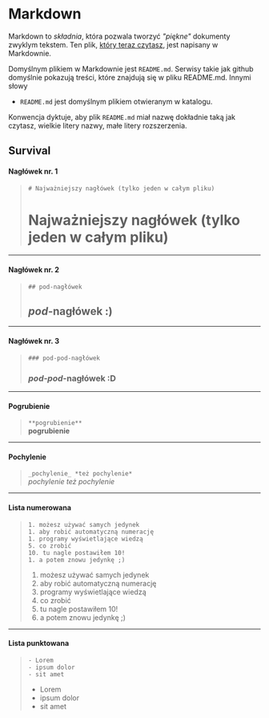 Markdown
========

Markdown to _składnia_, która pozwala tworzyć _"piękne"_ dokumenty zwyklym tekstem. Ten plik, [który teraz czytasz](https://raw.githubusercontent.com/unamatasanatarai/survival-zielonego-it/main/survivale/markdown/README.md), jest napisany w Markdownie.

Domyślnym plikiem w Markdownie jest `README.md`. Serwisy takie jak github domyślnie pokazują treści, które znajdują się w pliku README.md. Innymi słowy

- `README.md` jest domyślnym plikiem otwieranym w katalogu.

Konwencja dyktuje, aby plik `README.md` miał nazwę dokładnie taką jak czytasz, wielkie litery nazwy, małe litery rozszerzenia.

## Survival

#### Nagłówek nr. 1

> `# Najważniejszy nagłówek (tylko jeden w całym pliku)`
> # Najważniejszy nagłówek (tylko jeden w całym pliku)

---

#### Nagłówek nr. 2

> `## pod-nagłówek`
> ## _pod_-nagłówek :)

---

#### Nagłówek nr. 3

> `### pod-pod-nagłówek` 
> ### _pod-pod_-nagłówek :D

---

#### Pogrubienie

> `**pogrubienie**` \
> **pogrubienie**

---

#### Pochylenie

> `_pochylenie_ *też pochylenie*` \
> _pochylenie_ *też pochylenie*

---

#### Lista numerowana

> ```
> 1. możesz używać samych jedynek
> 1. aby robić automatyczną numerację
> 1. programy wyświetlające wiedzą
> 5. co zrobić
> 10. tu nagle postawiłem 10!
> 1. a potem znowu jedynkę ;)
> ```
> 
> 1. możesz używać samych jedynek
> 1. aby robić automatyczną numerację
> 1. programy wyświetlające wiedzą
> 5. co zrobić
> 10. tu nagle postawiłem 10!
> 1. a potem znowu jedynkę ;)

---

#### Lista punktowana

> ```
> - Lorem
> - ipsum dolor
> - sit amet
> ```
> 
> - Lorem
> - ipsum dolor
> - sit amet

